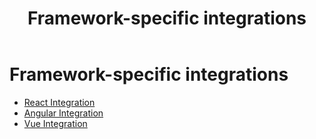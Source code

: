 ﻿---
title: Framework-specific integrations
description: React Integration, Angular Integration, Vue Integration. 
url: https://docs-v3-preview.elastic.dev/reference/framework-specific-integrations
products:
  - APM
  - APM Agent
  - Elastic Observability
---

# Framework-specific integrations

- [React Integration](https://docs-v3-preview.elastic.dev/reference/react-integration)
- [Angular Integration](https://docs-v3-preview.elastic.dev/reference/angular-integration)
- [Vue Integration](https://docs-v3-preview.elastic.dev/reference/vue-integration)
